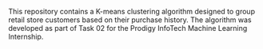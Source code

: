 



This repository contains a K-means clustering algorithm designed to group retail store customers based on their purchase history. The algorithm was developed as part of Task 02 for the Prodigy InfoTech Machine Learning Internship.
